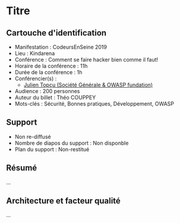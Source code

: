 # Titre

## Cartouche d'identification

 - Manifestation : CodeursEnSeine 2019
 - Lieu : Kindarena
 - Conférence : Comment se faire hacker bien comme il faut! 
 - Horaire de la conférence : 11h
 - Durée de la conférence : 1h
 - Conférencier(s) :
   - [Julien Topçu (Société Générale & OWASP fundation)](https://twitter.com/JulienTopcu)
 - Audience : 200 personnes
 - Auteur du billet : Théo COUPPEY
 - Mots-clés : Sécurité, Bonnes pratiques, Développement, OWASP

## Support
 - Non re-diffusé
 - Nombre de diapos du support : Non disponble
 - Plan du support : Non-restitué

## Résumé
...

## Architecture et facteur qualité
...
